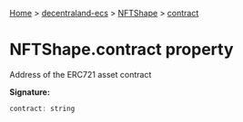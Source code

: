 [Home](./index) &gt; [decentraland-ecs](./decentraland-ecs.md) &gt; [NFTShape](./decentraland-ecs.nftshape.md) &gt; [contract](./decentraland-ecs.nftshape.contract.md)

# NFTShape.contract property

Address of the ERC721 asset contract

**Signature:**
```javascript
contract: string
```
